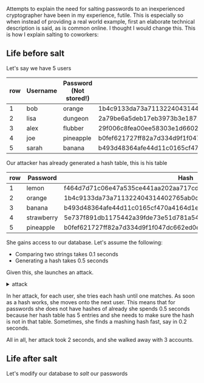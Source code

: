 Attempts to explain the need for salting passwords to an inexperienced cryptographer have been in my experience, futile. This is especially so when instead of providing a real world example, first an elaborate technical description is said, as is common online. I thought I would change this. This is how I explain salting to coworkers:

## Life before salt

Let's say we have 5 users


| row | Username | Password (Not stored!) | Hash                                                             |
| --- | -------- | ---------------------- | ---------------------------------------------------------------- |
| 1   | bob      | orange                 | 1b4c9133da73a711322404314402765ab0d23fd362a167d6f0c65bb215113d94 |
| 2   | lisa     | dungeon                | 2a79be6a5deb17eb3973b3e1872623682287731df936d313f7c8b0e4a336e958 |
| 3   | alex     | flubber                | 29f006c8fea00ee58303e1d660279900967e7c86c31ae51f8f7c148f32f7f8f1 |
| 4   | joe      | pineapple              | b0fef621727ff82a7d334d9f1f047dc662ed0e27e05aa8fd1aefd19b0fff312c |
| 5   | sarah    | banana                 | b493d48364afe44d11c0165cf470a4164d1e2609911ef998be868d46ade3de4e |

Our attacker has already generated a hash table, this is his table

| row | Password   | Hash                                                             |
| --- | ---------- | ---------------------------------------------------------------- |
| 1   | lemon      | f464d7d71c06e47a535ce441aa202aa717cddeab902a45b0c283aac7a9a090d7 |
| 2   | orange     | 1b4c9133da73a711322404314402765ab0d23fd362a167d6f0c65bb215113d94 |
| 3   | banana     | b493d48364afe44d11c0165cf470a4164d1e2609911ef998be868d46ade3de4e |
| 4   | strawberry | 5e737f891db1175442a39fde73e51d781a545506d71c95477a6deb5988bd7f9a |
| 5   | pineapple  | b0fef621727ff82a7d334d9f1f047dc662ed0e27e05aa8fd1aefd19b0fff312c |

She gains access to our database. Let's assume the following:

- Comparing two strings takes 0.1 seconds
- Generating a hash takes 0.5 seconds

Given this, she launches an attack.

<details>
<summary>attack</summary>
- userDB row 1 matches hashDB row 2 (0.2 seconds)
- userDB 2 matches hashDB none (0.5 seconds)
- u3 = hnone (0.5 seconds)
- u4 = h5 (0.5 seconds)
- u5 = h3 (0.3 seconds)
</details>

In her attack, for each user, she tries each hash until one matches. As soon as a hash works, she moves onto the next user. This means that for passwords she does not have hashes of already she spends 0.5 seconds because her hash table has 5 entries and she needs to make sure the hash is not in that table. Sometimes, she finds a mashing hash fast, say in 0.2 seconds.

All in all, her attack took 2 seconds, and she walked away with 3 accounts.

## Life after salt

Let's modify our database to *salt* our passwords